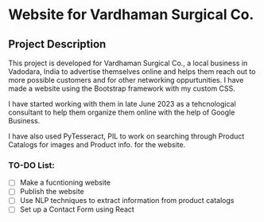 # Website for Vardhaman Surgical Co.

## Project Description

This project is developed for Vardhaman Surgical Co., a local business in Vadodara, India to advertise themselves online and helps them reach out to more possible customers and for other networking oppurtunities. I have made a website using the Bootstrap framework with my custom CSS.

I have started working with them in late June 2023 as a tehcnological consultant to help them organize them online with the help of Google Business.

I have also used PyTesseract, PIL to work on searching through Product Catalogs for images and Product info. for the website.

### TO-DO List:

- [ ] Make a fucntioning website
- [ ] Publish the website
- [ ] Use NLP techniques to extract information from product catalogs
- [ ] Set up a Contact Form using React
